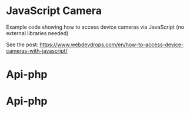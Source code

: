 # JavaScript Camera

Example code showing how to access device cameras via JavaScript (no external libraries needed)

See the post: https://www.webdevdrops.com/en/how-to-access-device-cameras-with-javascript/
# Api-php
# Api-php
